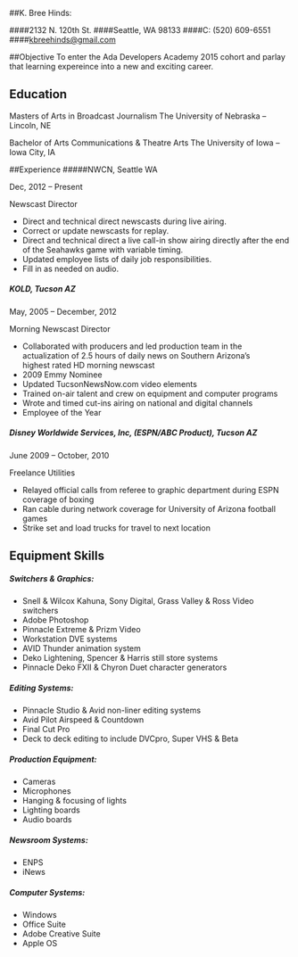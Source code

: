 ##K. Bree Hinds:

####2132 N. 120th St.
####Seattle, WA 98133
####C: (520) 609-6551
####kbreehinds@gmail.com

##Objective
To enter the Ada Developers Academy 2015 cohort and parlay that learning expereince into a new and exciting career.


## Education
Masters of Arts in Broadcast Journalism
The University of Nebraska – Lincoln, NE

Bachelor of Arts Communications & Theatre Arts
The University of Iowa – Iowa City, IA


##Experience
#####NWCN, Seattle WA

Dec, 2012 – Present

Newscast Director

 * Direct and technical direct newscasts during live airing.
 * Correct or update newscasts for replay.
 * Direct and technical direct a live call-in show airing directly after the end of the Seahawks game with variable timing.
 * Updated employee lists of daily job responsibilities.
 * Fill in as needed on audio.

##### KOLD, Tucson AZ

May, 2005 – December, 2012

Morning Newscast Director

 * Collaborated with producers and led production team in the actualization of 2.5 hours of daily news on Southern Arizona’s  
   highest rated HD morning newscast
 * 2009 Emmy Nominee
 * Updated TucsonNewsNow.com video elements
 * Trained on-air talent and crew on equipment and computer programs
 * Wrote and timed cut-ins airing on national and digital channels
 * Employee of the Year

##### Disney Worldwide Services, Inc, (ESPN/ABC Product), Tucson AZ

June 2009 – October, 2010

Freelance Utilities

 * Relayed official calls from referee to graphic department during ESPN coverage of boxing
 * Ran cable during network coverage for University of Arizona football games
 * Strike set and load trucks for travel to next location


## Equipment Skills

##### Switchers & Graphics:
 * Snell & Wilcox Kahuna, Sony Digital, Grass Valley & Ross Video switchers
 * Adobe Photoshop
 * Pinnacle Extreme & Prizm Video
 * Workstation DVE systems
 * AVID Thunder animation system
 * Deko Lightening, Spencer & Harris still store systems
 * Pinnacle Deko FXII & Chyron Duet character generators

##### Editing Systems:
 * Pinnacle Studio & Avid non-liner editing systems
 * Avid Pilot Airspeed & Countdown
 * Final Cut Pro
 * Deck to deck editing to include DVCpro, Super VHS & Beta

##### Production Equipment:
 * Cameras
 * Microphones
 * Hanging & focusing of lights
 * Lighting boards
 * Audio boards

##### Newsroom Systems:
 * ENPS
 * iNews

##### Computer Systems:
 * Windows
 * Office Suite
 * Adobe Creative Suite
 * Apple OS
